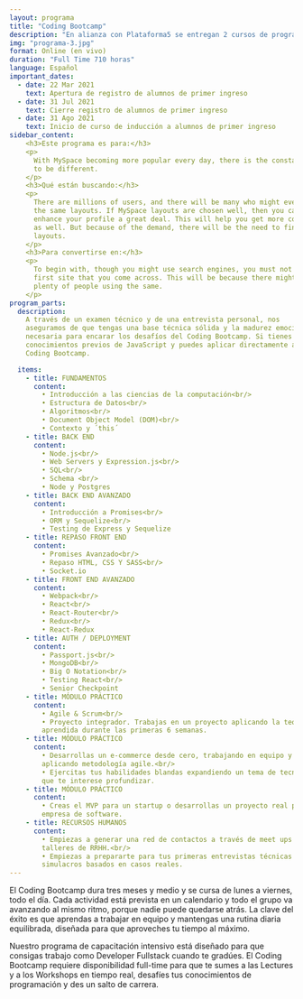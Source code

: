 ```yaml
---
layout: programa
title: "Coding Bootcamp"
description: "En alianza con Plataforma5 se entregan 2 cursos de programación. En clases que se dividen en formato teórico y práctico. En trabajo personal y grupal."
img: "programa-3.jpg"
format: Online (en vivo)
duration: "Full Time 710 horas"
language: Español
important_dates:
  - date: 22 Mar 2021
    text: Apertura de registro de alumnos de primer ingreso
  - date: 31 Jul 2021
    text: Cierre registro de alumnos de primer ingreso
  - date: 31 Ago 2021
    text: Inicio de curso de inducción a alumnos de primer ingreso
sidebar_content:
    <h3>Este programa es para:</h3>
    <p>
      With MySpace becoming more popular every day, there is the constant need
      to be different.
    </p>
    <h3>Qué están buscando:</h3>
    <p>
      There are millions of users, and there will be many who might even use
      the same layouts. If MySpace layouts are chosen well, then you can
      enhance your profile a great deal. This will help you get more contacts
      as well. But because of the demand, there will be the need to find unique
      layouts.
    </p>
    <h3>Para convertirse en:</h3>
    <p>
      To begin with, though you might use search engines, you must not pick the
      first site that you come across. This will be because there might be
      plenty of people using the same.
    </p>
program_parts:
  description:
    A través de un examen técnico y de una entrevista personal, nos
    aseguramos de que tengas una base técnica sólida y la madurez emocional
    necesaria para encarar los desafíos del Coding Bootcamp. Si tienes
    conocimientos previos de JavaScript y puedes aplicar directamente al
    Coding Bootcamp.

  items:
    - title: FUNDAMENTOS
      content:
        • Introducción a las ciencias de la computación<br/>
        • Estructura de Datos<br/>
        • Algoritmos<br/>
        • Document Object Model (DOM)<br/>
        • Contexto y ´this´
    - title: BACK END
      content:
        • Node.js<br/>
        • Web Servers y Expression.js<br/>
        • SQL<br/>
        • Schema <br/>
        • Node y Postgres
    - title: BACK END AVANZADO
      content:
        • Introducción a Promises<br/>
        • ORM y Sequelize<br/>
        • Testing de Express y Sequelize
    - title: REPASO FRONT END
      content:
        • Promises Avanzado<br/>
        • Repaso HTML, CSS Y SASS<br/>
        • Socket.io
    - title: FRONT END AVANZADO
      content:
        • Webpack<br/>
        • React<br/>
        • React-Router<br/>
        • Redux<br/>
        • React-Redux
    - title: AUTH / DEPLOYMENT
      content:
        • Passport.js<br/>
        • MongoDB<br/>
        • Big O Notation<br/>
        • Testing React<br/>
        • Senior Checkpoint
    - title: MÓDULO PRÁCTICO
      content:
        • Agile & Scrum<br/>
        • Proyecto integrador. Trabajas en un proyecto aplicando la teoría
        aprendida durante las primeras 6 semanas.
    - title: MÓDULO PRÁCTICO
      content:
        • Desarrollas un e-commerce desde cero, trabajando en equipo y
        aplicando metodología agile.<br/>
        • Ejercitas tus habilidades blandas expandiendo un tema de tecnología
        que te interese profundizar.
    - title: MÓDULO PRÁCTICO
      content:
        • Creas el MVP para un startup o desarrollas un proyecto real para una
        empresa de software.
    - title: RECURSOS HUMANOS
      content:
        • Empiezas a generar una red de contactos a través de meet ups y
        talleres de RRHH.<br/>
        • Empiezas a prepararte para tus primeras entrevistas técnicas con
        simulacros basados en casos reales.
---
```

El Coding Bootcamp dura tres meses y medio y se cursa de lunes a viernes, todo
el día. Cada actividad está prevista en un calendario y todo el grupo va
avanzando al mismo ritmo, porque nadie puede quedarse atrás. La clave del éxito
es que aprendas a trabajar en equipo y mantengas una rutina diaria equilibrada,
diseñada para que aproveches tu tiempo al máximo.

Nuestro programa de capacitación intensivo está diseñado para que consigas
trabajo como Developer Fullstack cuando te gradúes. El Coding Bootcamp requiere
disponibilidad full-time para que te sumes a las Lectures y a los Workshops en
tiempo real, desafíes tus conocimientos de programación y des un salto de
carrera.
